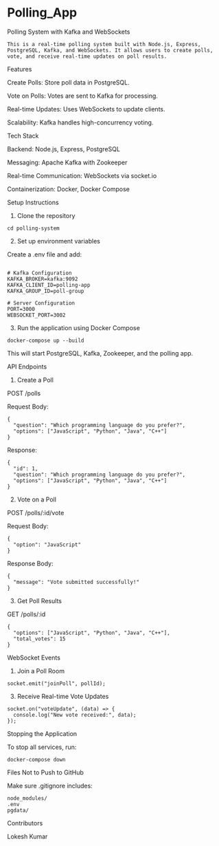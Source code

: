 # Polling_App

Polling System with Kafka and WebSockets

```This is a real-time polling system built with Node.js, Express, PostgreSQL, Kafka, and WebSockets. It allows users to create polls, vote, and receive real-time updates on poll results.```

Features

Create Polls: Store poll data in PostgreSQL.

Vote on Polls: Votes are sent to Kafka for processing.

Real-time Updates: Uses WebSockets to update clients.

Scalability: Kafka handles high-concurrency voting.

Tech Stack

Backend: Node.js, Express, PostgreSQL

Messaging: Apache Kafka with Zookeeper

Real-time Communication: WebSockets via socket.io

Containerization: Docker, Docker Compose

Setup Instructions

1. Clone the repository

```git clone <repo-url>
cd polling-system
```
2. Set up environment variables

Create a .env file and add:
```

# Kafka Configuration
KAFKA_BROKER=kafka:9092
KAFKA_CLIENT_ID=polling-app
KAFKA_GROUP_ID=poll-group

# Server Configuration
PORT=3000
WEBSOCKET_PORT=3002
```
3. Run the application using Docker Compose
```
docker-compose up --build
```
This will start PostgreSQL, Kafka, Zookeeper, and the polling app.

API Endpoints

1. Create a Poll

POST /polls

Request Body:
```
{
  "question": "Which programming language do you prefer?",
  "options": ["JavaScript", "Python", "Java", "C++"]
}
```
Response:
```
{
  "id": 1,
  "question": "Which programming language do you prefer?",
  "options": ["JavaScript", "Python", "Java", "C++"]
}
```
2. Vote on a Poll

POST /polls/:id/vote

Request Body:
```
{
  "option": "JavaScript"
}
```
Response Body:
```
{
  "message": "Vote submitted successfully!"
}
```
3. Get Poll Results

GET /polls/:id

```Response:
{
  "options": ["JavaScript", "Python", "Java", "C++"],
  "total_votes": 15
}
```
WebSocket Events

1. Join a Poll Room
```
socket.emit("joinPoll", pollId);
```
3. Receive Real-time Vote Updates
```
socket.on("voteUpdate", (data) => {
  console.log("New vote received:", data);
});
```
Stopping the Application

To stop all services, run:

```docker-compose down```

Files Not to Push to GitHub

Make sure .gitignore includes:
```
node_modules/
.env
pgdata/
```
Contributors

Lokesh Kumar
